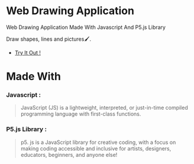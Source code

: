 # Web Drawing Application

Web Drawing Application Made With Javascript And P5.js Library                    

Draw shapes, lines and pictures🖌.

  -  [Try It Out !](https://aeroandzero.github.io/Web-Drawing-Application/)

#  Made With
### Javascript :
>JavaScript (JS) is a lightweight, interpreted, or just-in-time compiled programming language with first-class functions.
### P5.js Library :
>p5. js is a JavaScript library for creative coding, with a focus on making coding accessible and inclusive for artists, designers, educators, beginners, and anyone else!
